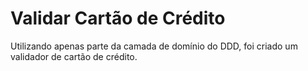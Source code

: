 # Validar Cartão de Crédito

Utilizando apenas parte da camada de domínio do DDD, foi criado um validador de cartão de crédito. 

